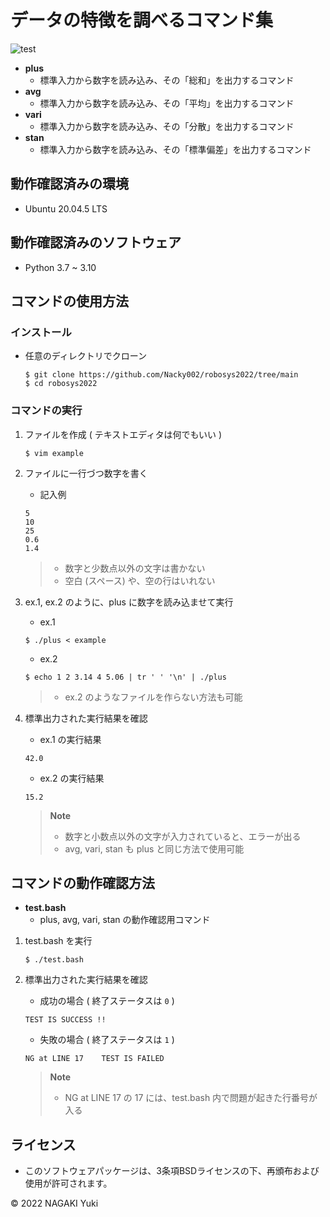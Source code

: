 # データの特徴を調べるコマンド集
![test](https://github.com/Nacky002/robosys2022/actions/workflows/test.yml/badge.svg)

* **plus**
  * 標準入力から数字を読み込み、その「総和」を出力するコマンド
* **avg**
  * 標準入力から数字を読み込み、その「平均」を出力するコマンド
* **vari**
  * 標準入力から数字を読み込み、その「分散」を出力するコマンド
* **stan**
  * 標準入力から数字を読み込み、その「標準偏差」を出力するコマンド


## 動作確認済みの環境
* Ubuntu 20.04.5 LTS


## 動作確認済みのソフトウェア
* Python 3.7 ~ 3.10


## コマンドの使用方法

### インストール

* 任意のディレクトリでクローン

    ```
    $ git clone https://github.com/Nacky002/robosys2022/tree/main
    $ cd robosys2022
    ```

### コマンドの実行

1. ファイルを作成 ( テキストエディタは何でもいい )

    ```
    $ vim example
    ```

1. ファイルに一行づつ数字を書く

    * 記入例

    ```
    5
    10
    25
    0.6
    1.4
    ```

    > * 数字と少数点以外の文字は書かない
    > * 空白 (スペース) や、空の行はいれない

1. ex.1, ex.2 のように、plus に数字を読み込ませて実行

    * ex.1

    ```
    $ ./plus < example
    ```

    * ex.2

    ```
    $ echo 1 2 3.14 4 5.06 | tr ' ' '\n' | ./plus
    ```

    > * ex.2 のようなファイルを作らない方法も可能

1. 標準出力された実行結果を確認

    * ex.1 の実行結果

    ```
    42.0
    ```

    * ex.2 の実行結果

    ```
    15.2
    ```

    > **Note**
    > * 数字と小数点以外の文字が入力されていると、エラーが出る
    > * avg, vari, stan も plus と同じ方法で使用可能


## コマンドの動作確認方法

* **test.bash**
  * plus, avg, vari, stan の動作確認用コマンド

1. test.bash を実行

    ```
    $ ./test.bash
    ```

1. 標準出力された実行結果を確認

    * 成功の場合 ( 終了ステータスは `0` )
    ```
    TEST IS SUCCESS !!
    ```

    * 失敗の場合 ( 終了ステータスは `1` )
    ```
    NG at LINE 17    TEST IS FAILED
    ```

    > **Note**
    > * NG at LINE 17 の 17 には、test.bash 内で問題が起きた行番号が入る


## ライセンス

* このソフトウェアパッケージは、3条項BSDライセンスの下、再頒布および使用が許可されます。

© 2022 NAGAKI Yuki

